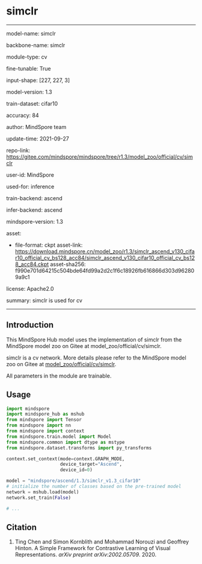 # simclr

---

model-name: simclr

backbone-name: simclr

module-type: cv

fine-tunable: True

input-shape: [227, 227, 3]

model-version: 1.3

train-dataset: cifar10

accuracy: 84

author: MindSpore team

update-time: 2021-09-27

repo-link: <https://gitee.com/mindspore/mindspore/tree/r1.3/model_zoo/official/cv/simclr>

user-id: MindSpore

used-for: inference

train-backend: ascend

infer-backend: ascend

mindspore-version: 1.3

asset:

-
    file-format: ckpt
    asset-link: <https://download.mindspore.cn/model_zoo/r1.3/simclr_ascend_v130_cifar10_official_cv_bs128_acc84/simclr_ascend_v130_cifar10_official_cv_bs128_acc84.ckpt>
    asset-sha256: f990e701d64215c504bde64fd99a2d2c1f6c18926fb616866d303d962809a9c1

license: Apache2.0

summary: simclr is used for cv

---

## Introduction

This MindSpore Hub model uses the implementation of simclr from the MindSpore model zoo on Gitee at model_zoo/official/cv/simclr.

simclr is a cv network. More details please refer to the MindSpore model zoo on Gitee at [model_zoo/official/cv/simclr](https://gitee.com/mindspore/mindspore/blob/r1.3/model_zoo/official/cv/simclr/README.md).

All parameters in the module are trainable.

## Usage

```python
import mindspore
import mindspore_hub as mshub
from mindspore import Tensor
from mindspore import nn
from mindspore import context
from mindspore.train.model import Model
from mindspore.common import dtype as mstype
from mindspore.dataset.transforms import py_transforms

context.set_context(mode=context.GRAPH_MODE,
                    device_target="Ascend",
                    device_id=0)

model = "mindspore/ascend/1.3/simclr_v1.3_cifar10"
# initialize the number of classes based on the pre-trained model
network = mshub.load(model)
network.set_train(False)

# ...
```

## Citation

1. Ting Chen and Simon Kornblith and Mohammad Norouzi and Geoffrey Hinton. A Simple Framework for Contrastive Learning of Visual Representations. *arXiv preprint arXiv:2002.05709*. 2020.
